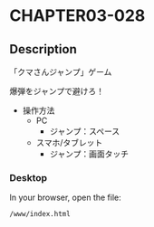 # CHAPTER03-028

## Description

「クマさんジャンプ」ゲーム

爆弾をジャンプで避けろ！

+ 操作方法
  + PC
    + ジャンプ：スペース
  + スマホ/タブレット
    + ジャンプ：画面タッチ

### Desktop

In your browser, open the file:

    /www/index.html

